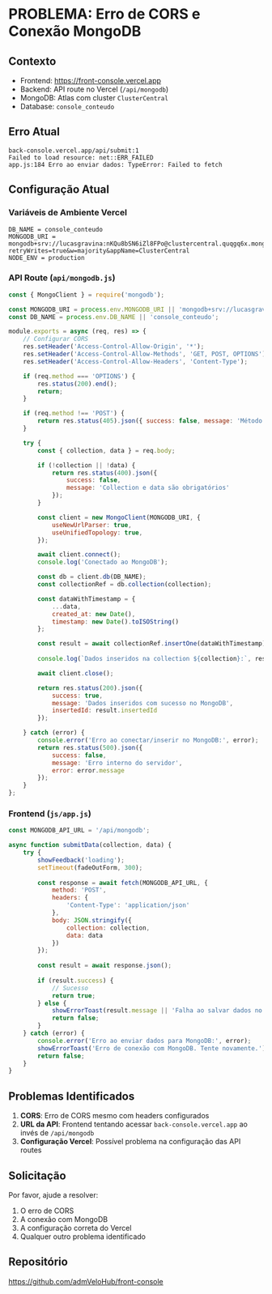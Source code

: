 # PROBLEMA: Erro de CORS e Conexão MongoDB

## Contexto
- Frontend: https://front-console.vercel.app
- Backend: API route no Vercel (`/api/mongodb`)
- MongoDB: Atlas com cluster `ClusterCentral`
- Database: `console_conteudo`

## Erro Atual
```
back-console.vercel.app/api/submit:1 
Failed to load resource: net::ERR_FAILED
app.js:184 Erro ao enviar dados: TypeError: Failed to fetch
```

## Configuração Atual

### Variáveis de Ambiente Vercel
```
DB_NAME = console_conteudo
MONGODB_URI = mongodb+srv://lucasgravina:nKQu8bSN6iZl8FPo@clustercentral.quqgq6x.mongodb.net/velohub?retryWrites=true&w=majority&appName=ClusterCentral
NODE_ENV = production
```

### API Route (`api/mongodb.js`)
```javascript
const { MongoClient } = require('mongodb');

const MONGODB_URI = process.env.MONGODB_URI || 'mongodb+srv://lucasgravina:nKQu8bSN6iZl8FPo@clustercentral.quqgq6x.mongodb.net/velohub?retryWrites=true&w=majority&appName=ClusterCentral';
const DB_NAME = process.env.DB_NAME || 'console_conteudo';

module.exports = async (req, res) => {
    // Configurar CORS
    res.setHeader('Access-Control-Allow-Origin', '*');
    res.setHeader('Access-Control-Allow-Methods', 'GET, POST, OPTIONS');
    res.setHeader('Access-Control-Allow-Headers', 'Content-Type');

    if (req.method === 'OPTIONS') {
        res.status(200).end();
        return;
    }

    if (req.method !== 'POST') {
        return res.status(405).json({ success: false, message: 'Método não permitido' });
    }

    try {
        const { collection, data } = req.body;

        if (!collection || !data) {
            return res.status(400).json({ 
                success: false, 
                message: 'Collection e data são obrigatórios' 
            });
        }

        const client = new MongoClient(MONGODB_URI, {
            useNewUrlParser: true,
            useUnifiedTopology: true,
        });

        await client.connect();
        console.log('Conectado ao MongoDB');

        const db = client.db(DB_NAME);
        const collectionRef = db.collection(collection);

        const dataWithTimestamp = {
            ...data,
            created_at: new Date(),
            timestamp: new Date().toISOString()
        };

        const result = await collectionRef.insertOne(dataWithTimestamp);
        
        console.log(`Dados inseridos na collection ${collection}:`, result.insertedId);

        await client.close();

        return res.status(200).json({
            success: true,
            message: 'Dados inseridos com sucesso no MongoDB',
            insertedId: result.insertedId
        });

    } catch (error) {
        console.error('Erro ao conectar/inserir no MongoDB:', error);
        return res.status(500).json({
            success: false,
            message: 'Erro interno do servidor',
            error: error.message
        });
    }
};
```

### Frontend (`js/app.js`)
```javascript
const MONGODB_API_URL = '/api/mongodb';

async function submitData(collection, data) {
    try {
        showFeedback('loading');
        setTimeout(fadeOutForm, 300);
        
        const response = await fetch(MONGODB_API_URL, {
            method: 'POST',
            headers: {
                'Content-Type': 'application/json'
            },
            body: JSON.stringify({
                collection: collection,
                data: data
            })
        });
        
        const result = await response.json();
        
        if (result.success) {
            // Sucesso
            return true;
        } else {
            showErrorToast(result.message || 'Falha ao salvar dados no MongoDB');
            return false;
        }
    } catch (error) {
        console.error('Erro ao enviar dados para MongoDB:', error);
        showErrorToast('Erro de conexão com MongoDB. Tente novamente.');
        return false;
    }
}
```

## Problemas Identificados
1. **CORS**: Erro de CORS mesmo com headers configurados
2. **URL da API**: Frontend tentando acessar `back-console.vercel.app` ao invés de `/api/mongodb`
3. **Configuração Vercel**: Possível problema na configuração das API routes

## Solicitação
Por favor, ajude a resolver:
1. O erro de CORS
2. A conexão com MongoDB
3. A configuração correta do Vercel
4. Qualquer outro problema identificado

## Repositório
https://github.com/admVeloHub/front-console
